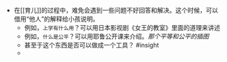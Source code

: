 - 在[[育儿]]的过程中，难免会遇到一些问题不好回答和解决。这个时候，可以借用“他人”的解释给小孩说明。
	- 例如，`上学有什么用`？可以用日本影视剧《女王的教室》里面的道理来讲述
	- 例如，`什么是公平`？可以用耶鲁公开课来介绍。*那个平等和公平的插图*
	- 甚至于这个东西是否可以做成一个工具？ #insight
	-